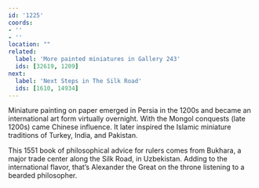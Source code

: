 ```yaml
---
id: '1225'
coords:
- ''
- ''
location: ""
related:
  label: 'More painted miniatures in Gallery 243'
  ids: [32619, 1209]
next:
  label: 'Next Steps in The Silk Road'
  ids: [1610, 14934]
---
```


Miniature painting on paper emerged in Persia in the 1200s and became an international art form virtually overnight. With the Mongol conquests (late 1200s) came Chinese influence. It later inspired the Islamic miniature traditions of Turkey, India, and Pakistan.

This 1551 book of philosophical advice for rulers comes from Bukhara, a major trade center along the Silk Road, in Uzbekistan. Adding to the international flavor, that’s Alexander the Great on the throne listening to a bearded philosopher.
